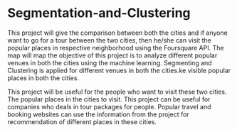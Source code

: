 # Segmentation-and-Clustering
This project will give the comparison between both the cities and if anyone want to go for a tour between the two cities, then he/she can visit the popular places in respective neighborhood using the Foursquare API. The map will map the objective of this project is to analyze different popular venues in both the cities using the machine learning. Segmenting and Clustering is applied for different venues in both the cities.ke visible popular places in both the cities.

This project will be useful for the people who want to visit these two cities. The popular places in the cities to visit. This project can be useful for companies who deals in tour packages for people. Popular travel and booking websites can use the information from the project for recommendation of different places in these cities.
